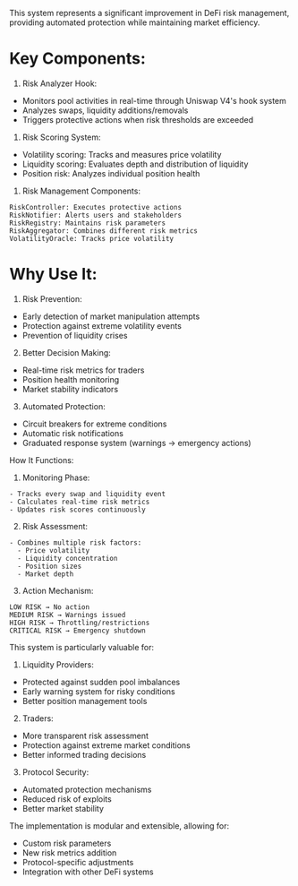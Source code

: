 This system represents a significant improvement in DeFi risk management, providing automated protection while maintaining market efficiency. 

# Key Components:

1. Risk Analyzer Hook:
- Monitors pool activities in real-time through Uniswap V4's hook system
- Analyzes swaps, liquidity additions/removals
- Triggers protective actions when risk thresholds are exceeded

1. Risk Scoring System:
- Volatility scoring: Tracks and measures price volatility
- Liquidity scoring: Evaluates depth and distribution of liquidity
- Position risk: Analyzes individual position health

1. Risk Management Components:
```plaintext
RiskController: Executes protective actions
RiskNotifier: Alerts users and stakeholders
RiskRegistry: Maintains risk parameters
RiskAggregator: Combines different risk metrics
VolatilityOracle: Tracks price volatility
```

# Why Use It:

1. Risk Prevention:
- Early detection of market manipulation attempts
- Protection against extreme volatility events
- Prevention of liquidity crises

2. Better Decision Making:
- Real-time risk metrics for traders
- Position health monitoring
- Market stability indicators

3. Automated Protection:
- Circuit breakers for extreme conditions
- Automatic risk notifications
- Graduated response system (warnings → emergency actions)

How It Functions:

1. Monitoring Phase:
```plaintext
- Tracks every swap and liquidity event
- Calculates real-time risk metrics
- Updates risk scores continuously
```

2. Risk Assessment:
```plaintext
- Combines multiple risk factors:
  - Price volatility
  - Liquidity concentration
  - Position sizes
  - Market depth
```

3. Action Mechanism:
```plaintext
LOW RISK → No action
MEDIUM RISK → Warnings issued
HIGH RISK → Throttling/restrictions
CRITICAL RISK → Emergency shutdown
```

This system is particularly valuable for:

1. Liquidity Providers:
- Protected against sudden pool imbalances
- Early warning system for risky conditions
- Better position management tools

2. Traders:
- More transparent risk assessment
- Protection against extreme market conditions
- Better informed trading decisions

3. Protocol Security:
- Automated protection mechanisms
- Reduced risk of exploits
- Better market stability

The implementation is modular and extensible, allowing for:
- Custom risk parameters
- New risk metrics addition
- Protocol-specific adjustments
- Integration with other DeFi systems